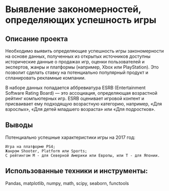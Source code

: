 # Выявление закономерностей, определяющих успешность игры
## Описание проекта
Необходимо выявить определяющие успешность игры закономерности на основе данных, полученных из открытых источников доступны исторические данные о продажах игр, оценки пользователей и экспертов, жанры и платформы (например, Xbox или PlayStation).  Это позволит сделать ставку на потенциально популярный продукт и спланировать рекламные компании.

В наборе данных попадается аббревиатура ESRB (Entertainment Software Rating Board) — это ассоциация, определяющая возрастной рейтинг компьютерных игр. ESRB оценивает игровой контент и присваивает ему подходящую возрастную категорию, например, «Для взрослых», «Для детей младшего возраста» или «Для подростков».
## Выводы
Потенциально успешные характеристики игры на 2017 год:

    Игра на платформе PS4;
    Жанром Shooter, Platform или Sports;
    С рейтингом M - для Северной Америки или Европы, или T - для Японии.

## Использованные техники и инструменты:
Pandas, matplotlib, numpy, math, scipy, seaborn, functools
